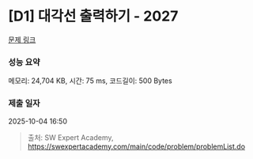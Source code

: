 # [D1] 대각선 출력하기 - 2027 

[문제 링크](https://swexpertacademy.com/main/code/problem/problemDetail.do?contestProbId=AV5QFuZ6As0DFAUq) 

### 성능 요약

메모리: 24,704 KB, 시간: 75 ms, 코드길이: 500 Bytes

### 제출 일자

2025-10-04 16:50



> 출처: SW Expert Academy, https://swexpertacademy.com/main/code/problem/problemList.do